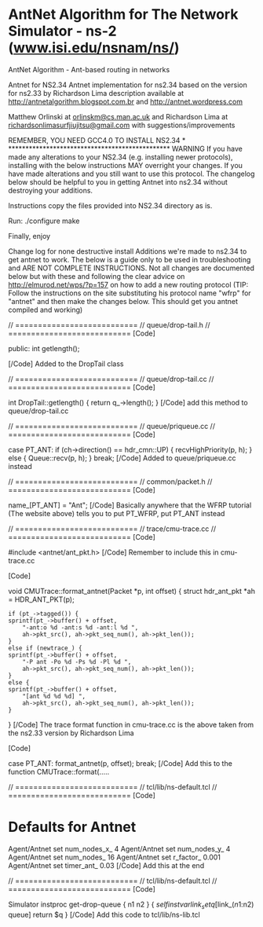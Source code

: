 AntNet Algorithm  for The Network Simulator - ns-2 (www.isi.edu/nsnam/ns/)
======

AntNet Algorithm - Ant-based routing in networks

Antnet for NS2.34
Antnet implementation for ns2.34 based on the version for ns2.33 by Richardson Lima description available at http://antnetalgorithm.blogspot.com.br and http://antnet.wordpress.com

Matthew Orlinski at orlinskm@cs.man.ac.uk and Richardson Lima at richardsonlimasurfjiujitsu@gmail.com with suggestions/improvements

REMEMBER, YOU NEED GCC4.0 TO INSTALL NS2.34 * ***********************************************
WARNING
If you have made any alterations to your NS2.34 (e.g. installing newer protocols), installing with the below instructions MAY overright your changes. If you have made alterations and you still want to use this protocol. The changelog below should be helpful to you in getting Antnet into ns2.34 without destroying your additions.

Instructions
copy the files provided into NS2.34 directory as is.

Run: ./configure make

Finally, enjoy

Change log for none destructive install
Additions we're made to ns2.34 to get antnet to work. The below is a guide only to be used in troubleshooting and ARE NOT COMPLETE INSTRUCTIONS. Not all changes are documented below but with these and following the clear advice on http://elmurod.net/wps/?p=157 on how to add a new routing protocol (TIP: Follow the instructions on the site substituting his protocol name "wfrp" for "antnet" and then make the changes below. This should get you antnet compiled and working)

// =========================== // queue/drop-tail.h // =========================== [Code]

public: int getlength();

[/Code] Added to the DropTail class

// =========================== // queue/drop-tail.cc // =========================== [Code]

int DropTail::getlength() {
    return q_->length();
}
[/Code] add this method to queue/drop-tail.cc

// =========================== // queue/priqueue.cc // =========================== [Code]

case PT_ANT:
    if (ch->direction() == hdr_cmn::UP) {
    recvHighPriority(p, h);
    }
    else {
    Queue::recv(p, h);
    }
    break;
[/Code] Added to queue/priqueue.cc instead

// =========================== // common/packet.h // =========================== [Code]

name_[PT_ANT] = "Ant";
[/Code] Basically anywhere that the WFRP tutorial (The website above) tells you to put PT_WFRP, put PT_ANT instead

// =========================== // trace/cmu-trace.cc // =========================== [Code]

#include <antnet/ant_pkt.h>
[/Code] Remember to include this in cmu-trace.cc

[Code]

void
CMUTrace::format_antnet(Packet *p, int offset)
{
    struct hdr_ant_pkt *ah = HDR_ANT_PKT(p);

    if (pt_->tagged()) {
    sprintf(pt_->buffer() + offset,
        "-ant:o %d -ant:s %d -ant:l %d ",
        ah->pkt_src(), ah->pkt_seq_num(), ah->pkt_len());
    }
    else if (newtrace_) {
    sprintf(pt_->buffer() + offset,
        "-P ant -Po %d -Ps %d -Pl %d ",
        ah->pkt_src(), ah->pkt_seq_num(), ah->pkt_len());
    }
    else {
    sprintf(pt_->buffer() + offset,
        "[ant %d %d %d] ",
        ah->pkt_src(), ah->pkt_seq_num(), ah->pkt_len());
    }
}
[/Code] The trace format function in cmu-trace.cc is the above taken from the ns2.33 version by Richardson Lima

[Code]

case PT_ANT:
    format_antnet(p, offset);
    break;
[/Code] Add this to the function CMUTrace::format(.....

// =========================== // tcl/lib/ns-default.tcl // =========================== [Code]

# Defaults for Antnet
Agent/Antnet set num_nodes_x_ 4
Agent/Antnet set num_nodes_y_ 4
Agent/Antnet set num_nodes_ 16
Agent/Antnet set r_factor_ 0.001
Agent/Antnet set timer_ant_ 0.03
[/Code] Add this at the end

// =========================== // tcl/lib/ns-default.tcl // =========================== [Code]

Simulator instproc get-drop-queue { n1 n2 } {
    $self instvar link_
    set q [$link_($n1:$n2) queue]
    return $q
}
[/Code] Add this code to tcl/lib/ns-lib.tcl